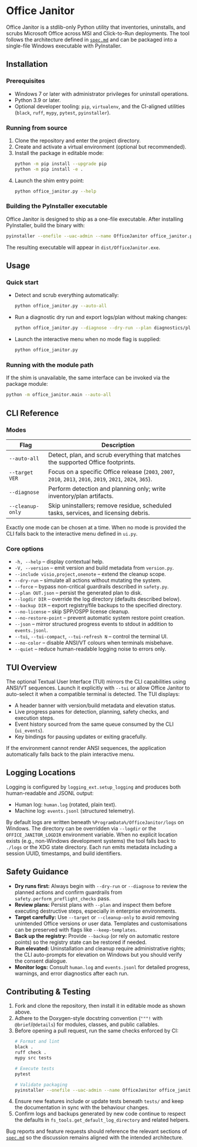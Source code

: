 # Office Janitor

Office Janitor is a stdlib-only Python utility that inventories, uninstalls, and scrubs Microsoft Office across MSI and Click-to-Run deployments. The tool follows the architecture defined in [`spec.md`](spec.md) and can be packaged into a single-file Windows executable with PyInstaller.

## Installation

### Prerequisites
- Windows 7 or later with administrator privileges for uninstall operations.
- Python 3.9 or later.
- Optional developer tooling: `pip`, `virtualenv`, and the CI-aligned utilities (`black`, `ruff`, `mypy`, `pytest`, `pyinstaller`).

### Running from source
1. Clone the repository and enter the project directory.
2. Create and activate a virtual environment (optional but recommended).
3. Install the package in editable mode:
   ```bash
   python -m pip install --upgrade pip
   python -m pip install -e .
   ```
4. Launch the shim entry point:
   ```bash
   python office_janitor.py --help
   ```

### Building the PyInstaller executable
Office Janitor is designed to ship as a one-file executable. After installing PyInstaller, build the binary with:
```bash
pyinstaller --onefile --uac-admin --name OfficeJanitor office_janitor.py --paths src
```
The resulting executable will appear in `dist/OfficeJanitor.exe`.

## Usage

### Quick start
- Detect and scrub everything automatically:
  ```bash
  python office_janitor.py --auto-all
  ```
- Run a diagnostic dry run and export logs/plan without making changes:
  ```bash
  python office_janitor.py --diagnose --dry-run --plan diagnostics/plan.json
  ```
- Launch the interactive menu when no mode flag is supplied:
  ```bash
  python office_janitor.py
  ```

### Running with the module path
If the shim is unavailable, the same interface can be invoked via the package module:
```bash
python -m office_janitor.main --auto-all
```

## CLI Reference

### Modes
| Flag | Description |
| --- | --- |
| `--auto-all` | Detect, plan, and scrub everything that matches the supported Office footprints. |
| `--target VER` | Focus on a specific Office release (`2003`, `2007`, `2010`, `2013`, `2016`, `2019`, `2021`, `2024`, `365`). |
| `--diagnose` | Perform detection and planning only; write inventory/plan artifacts. |
| `--cleanup-only` | Skip uninstallers; remove residue, scheduled tasks, services, and licensing debris. |

Exactly one mode can be chosen at a time. When no mode is provided the CLI falls back to the interactive menu defined in `ui.py`.

### Core options
- `-h, --help` – display contextual help.
- `-V, --version` – emit version and build metadata from `version.py`.
- `--include visio,project,onenote` – extend the cleanup scope.
- `--dry-run` – simulate all actions without mutating the system.
- `--force` – bypass non-critical guardrails described in `safety.py`.
- `--plan OUT.json` – persist the generated plan to disk.
- `--logdir DIR` – override the log directory (defaults described below).
- `--backup DIR` – export registry/file backups to the specified directory.
- `--no-license` – skip SPP/OSPP license cleanup.
- `--no-restore-point` – prevent automatic system restore point creation.
- `--json` – mirror structured progress events to stdout in addition to `events.jsonl`.
- `--tui`, `--tui-compact`, `--tui-refresh N` – control the terminal UI.
- `--no-color` – disable ANSI/VT colours when terminals misbehave.
- `--quiet` – reduce human-readable logging noise to errors only.

## TUI Overview
The optional Textual User Interface (TUI) mirrors the CLI capabilities using ANSI/VT sequences. Launch it explicitly with `--tui` or allow Office Janitor to auto-select it when a compatible terminal is detected. The TUI displays:
- A header banner with version/build metadata and elevation status.
- Live progress panes for detection, planning, safety checks, and execution steps.
- Event history sourced from the same queue consumed by the CLI (`ui_events`).
- Key bindings for pausing updates or exiting gracefully.

If the environment cannot render ANSI sequences, the application automatically falls back to the plain interactive menu.

## Logging Locations
Logging is configured by `logging_ext.setup_logging` and produces both human-readable and JSONL output:
- Human log: `human.log` (rotated, plain text).
- Machine log: `events.jsonl` (structured telemetry).

By default logs are written beneath `%ProgramData%/OfficeJanitor/logs` on Windows. The directory can be overridden via `--logdir` or the `OFFICE_JANITOR_LOGDIR` environment variable. When no explicit location exists (e.g., non-Windows development systems) the tool falls back to `./logs` or the XDG state directory. Each run emits metadata including a session UUID, timestamps, and build identifiers.

## Safety Guidance
- **Dry runs first:** Always begin with `--dry-run` or `--diagnose` to review the planned actions and confirm guardrails from `safety.perform_preflight_checks` pass.
- **Review plans:** Persist plans with `--plan` and inspect them before executing destructive steps, especially in enterprise environments.
- **Target carefully:** Use `--target` or `--cleanup-only` to avoid removing unintended Office versions or user data. Templates and customisations can be preserved with flags like `--keep-templates`.
- **Back up the registry:** Provide `--backup` (or rely on automatic restore points) so the registry state can be restored if needed.
- **Run elevated:** Uninstallation and cleanup require administrative rights; the CLI auto-prompts for elevation on Windows but you should verify the consent dialogue.
- **Monitor logs:** Consult `human.log` and `events.jsonl` for detailed progress, warnings, and error diagnostics after each run.

## Contributing & Testing
1. Fork and clone the repository, then install it in editable mode as shown above.
2. Adhere to the Doxygen-style docstring convention (`"""!` with `@brief`/`@details`) for modules, classes, and public callables.
3. Before opening a pull request, run the same checks enforced by CI:
   ```bash
   # Format and lint
   black .
   ruff check .
   mypy src tests

   # Execute tests
   pytest

   # Validate packaging
   pyinstaller --onefile --uac-admin --name OfficeJanitor office_janitor.py --paths src
   ```
4. Ensure new features include or update tests beneath `tests/` and keep the documentation in sync with the behaviour changes.
5. Confirm logs and backups generated by new code continue to respect the defaults in `fs_tools.get_default_log_directory` and related helpers.

Bug reports and feature requests should reference the relevant sections of [`spec.md`](spec.md) so the discussion remains aligned with the intended architecture.
